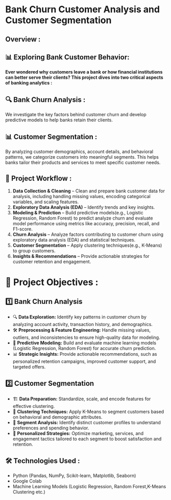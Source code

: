 # Bank Churn Customer Analysis and Customer Segmentation
## Overview :
## 📊 Exploring Bank Customer Behavior:

**Ever wondered why customers leave a bank or how financial institutions can better serve their clients? 
This project dives into two critical aspects of banking analytics :**

## 🔍 Bank Churn Analysis :
We investigate the key factors behind customer churn and develop predictive models to help banks retain their clients.

## 📊 Customer Segmentation : 
By analyzing customer demographics, account details, and behavioral patterns, we categorize customers into meaningful segments. This helps banks tailor their products and services to meet specific customer needs.

## 🚀 Project Workflow : 
1. **Data Collection & Cleaning** – Clean and prepare bank customer data for analysis, including handling missing values, encoding categorical variables, and scaling features.
2. **Exploratory Data Analysis (EDA)** – Identify trends and key insights.
3. **Modeling & Prediction** – Build predictive models(e.g., Logistic Regression, Random Forest) to predict analyze churn and evaluate 
     model performance using metrics like accuracy, precision, recall, and F1-score.
4. **Churn Analysis** – Analyze factors contributing to customer churn using exploratory data analysis (EDA) and statistical techniques.
5. **Customer Segmentation** – Apply clustering techniques(e.g., K-Means) to group customers.
6. **Insights & Recommendations** – Provide actionable strategies for customer retention and engagement.

# 🚀 Project Objectives  :
## 1️⃣ Bank Churn Analysis  
- 🔍 **Data Exploration:** Identify key patterns in customer churn by analyzing account activity, transaction history, and demographics.  
- 🛠 **Preprocessing & Feature Engineering:** Handle missing values, outliers, and inconsistencies to ensure high-quality data for modeling.  
- 🤖 **Predictive Modeling:** Build and evaluate machine learning models (Logistic Regression, Random Forest) for accurate churn prediction.  
- 📊 **Strategic Insights:** Provide actionable recommendations, such as personalized retention campaigns, improved customer support, and targeted offers.  

## 2️⃣ Customer Segmentation  
- 🏗 **Data Preparation:** Standardize, scale, and encode features for effective clustering.  
- 📌 **Clustering Techniques:** Apply K-Means to segment customers based on behavioral and demographic attributes.  
- 🔎 **Segment Analysis:** Identify distinct customer profiles to understand preferences and spending behavior.  
- 🎯 **Personalized Strategies:** Optimize marketing, services, and engagement tactics tailored to each segment to boost satisfaction and retention.  

## 🛠️ Technologies Used : 
- Python (Pandas, NumPy, Scikit-learn, Matplotlib, Seaborn)
- Google Colab
- Machine Learning Models (Logistic Regression, Random Forest,K-Means Clustering etc.)




